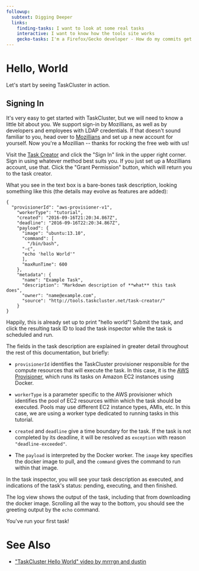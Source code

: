 ```yaml
---
followup:
  subtext: Digging Deeper
  links:
    finding-tasks: I want to look at some real tasks
    interactive: I want to know how the tools site works
    gecko-tasks: I'm a Firefox/Gecko developer - How do my commits get built?
---
```

# Hello, World

Let's start by seeing TaskCluster in action.

## Signing In

It's very easy to get started with TaskCluster, but we will need to know a little bit about you.
We support sign-in by Mozillians, as well as by developers and employees with LDAP credentials.
If that doesn't sound familiar to you, head over to [Mozillians](https://mozillians.org) and set up a new account for yourself.
Now you're a Mozillian -- thanks for rocking the free web with us!

Visit the [Task Creator](https://tools.taskcluster.net/task-creator) and click the "Sign In" link in the upper right corner.
Sign in using whatever method best suits you.
If you just set up a Mozillians account, use that.
Click the "Grant Permission" button, which will return you to the task creator.

What you see in the text box is a bare-bones task description, looking something like this (the details may evolve as features are added):

    {
      "provisionerId": "aws-provisioner-v1",
        "workerType": "tutorial",
        "created": "2016-09-16T21:20:34.867Z",
        "deadline": "2016-09-16T22:20:34.867Z",
        "payload": {
          "image": "ubuntu:13.10",
          "command": [
            "/bin/bash",
          "-c",
          "echo 'hello World'"
          ],
          "maxRunTime": 600
        },
        "metadata": {
          "name": "Example Task",
          "description": "Markdown description of **what** this task does",
          "owner": "name@example.com",
          "source": "http://tools.taskcluster.net/task-creator/"
        }
    }

Happily, this is already set up to print "hello world"!
Submit the task, and click the resulting task ID to load the task inspector while the task is scheduled and run.

The fields in the task description are explained in greater detail throughout the rest of this documentation, but briefly:

 * `provisionerId` identifies the TaskCluster provisioner responsible for the compute resources that will execute the task.
   In this case, it is the [AWS Provisioner](/services/aws-provisioner), which runs its tasks on Amazon EC2 instances using Docker.
 * `workerType` is a parameter specific to the AWS provisioner which identifies the pool of EC2 resources within which the task should be executed.
   Pools may use different EC2 instance types, AMIs, etc.
   In this case, we are using a worker type dedicated to running tasks in this tutorial.

 * `created` and `deadline` give a time boundary for the task.
   If the task is not completed by its deadline, it will be resolved as `exception` with reason `"deadline-exceeded"`.

 * The `payload` is interpreted by the Docker worker.
   The `image` key specifies the docker image to pull, and the `command` gives the command to run within that image.

In the task inspector, you will see your task description as executed, and indications of the task's status: pending, executing, and then finished.

The log view shows the output of the task, including that from downloading the docker image.
Scrolling all the way to the bottom, you should see the greeting output by the `echo` command.

You've run your first task!

# See Also

 * ["TaskCluster Hello World" video by mrrrgn and dustin](https://vreplay.mozilla.com/replay/showRecordingExternal.html?key=7AvN2iczQYcI3lY)
